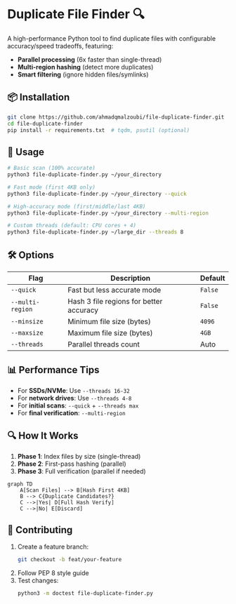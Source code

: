 # Duplicate File Finder 🔍

A high-performance Python tool to find duplicate files with configurable accuracy/speed tradeoffs, featuring:
- **Parallel processing** (6x faster than single-thread)
- **Multi-region hashing** (detect more duplicates)
- **Smart filtering** (ignore hidden files/symlinks)

## 📦 Installation
```bash
git clone https://github.com/ahmadqmalzoubi/file-duplicate-finder.git
cd file-duplicate-finder
pip install -r requirements.txt  # tqdm, psutil (optional)
```

## 🚀 Usage
```bash
# Basic scan (100% accurate)
python3 file-duplicate-finder.py ~/your_directory

# Fast mode (first 4KB only)
python3 file-duplicate-finder.py ~/your_directory --quick

# High-accuracy mode (first/middle/last 4KB)
python3 file-duplicate-finder.py ~/your_directory --multi-region

# Custom threads (default: CPU cores + 4)
python3 file-duplicate-finder.py ~/large_dir --threads 8
```

## 🛠️ Options
| Flag            | Description                          | Default |
|-----------------|--------------------------------------|---------|
| `--quick`       | Fast but less accurate mode          | `False` |
| `--multi-region`| Hash 3 file regions for better accuracy | `False` |
| `--minsize`     | Minimum file size (bytes)            | `4096`  |
| `--maxsize`     | Maximum file size (bytes)            | `4GB`   |
| `--threads`     | Parallel threads count               | Auto    |

## 📊 Performance Tips
- For **SSDs/NVMe**: Use `--threads 16-32`  
- For **network drives**: Use `--threads 4-8`  
- For **initial scans**: `--quick` + `--threads max`  
- For **final verification**: `--multi-region`  

## 🔍 How It Works
1. **Phase 1**: Index files by size (single-thread)
2. **Phase 2**: First-pass hashing (parallel)
3. **Phase 3**: Full verification (parallel if needed)

```mermaid
graph TD
    A[Scan Files] --> B[Hash First 4KB]
    B --> C{Duplicate Candidates?}
    C -->|Yes| D[Full Hash Verify]
    C -->|No| E[Discard]
```

## 🤝 Contributing
1. Create a feature branch:  
   ```bash
   git checkout -b feat/your-feature
   ```
2. Follow PEP 8 style guide  
3. Test changes:  
   ```bash
   python3 -m doctest file-duplicate-finder.py
   ```
   